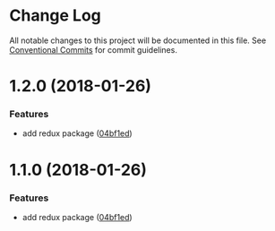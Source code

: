 # Change Log

All notable changes to this project will be documented in this file.
See [Conventional Commits](https://conventionalcommits.org) for commit guidelines.

<a name="1.2.0"></a>
# 1.2.0 (2018-01-26)


### Features

* add redux package ([04bf1ed](https://github.com/talk-to-track/public/tree/master/packages/eslint-config-ttt/commit/04bf1ed))




<a name="1.1.0"></a>
# 1.1.0 (2018-01-26)


### Features

* add redux package ([04bf1ed](https://github.com/talk-to-track/public/tree/master/packages/eslint-config-ttt/commit/04bf1ed))
